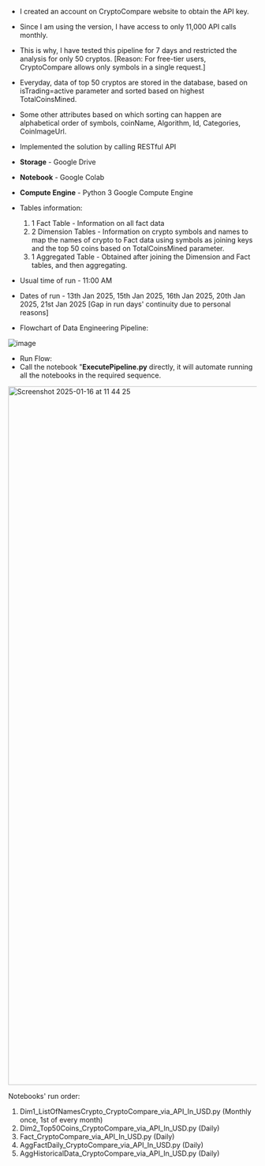 - I created an account on CryptoCompare website to obtain the API key.
- Since I am using the version, I have access to only 11,000 API calls monthly.
- This is why, I have tested this pipeline for 7 days and restricted the analysis for only 50 cryptos. [Reason: For free-tier users, CryptoCompare allows only symbols in a single request.]
- Everyday, data of top 50 cryptos are stored in the database, based on isTrading=active parameter and sorted based on highest TotalCoinsMined.
- Some other attributes based on which sorting can happen are alphabetical order of symbols, coinName, Algorithm, Id, Categories, CoinImageUrl.
- Implemented the solution by calling RESTful API

- **Storage** -  Google Drive
- **Notebook** - Google Colab
- **Compute Engine** - Python 3 Google Compute Engine

- Tables information:
  1. 1 Fact Table - Information on all fact data
  2. 2 Dimension Tables - Information on crypto symbols and names to map the names of crypto to Fact data using symbols as joining keys and the top 50 coins based on TotalCoinsMined parameter.
  3. 1 Aggregated Table - Obtained after joining the Dimension and Fact tables, and then aggregating.
- Usual time of run - 11:00 AM
- Dates of run - 13th Jan 2025, 15th Jan 2025, 16th Jan 2025, 20th Jan 2025, 21st Jan 2025 [Gap in run days' continuity due to personal reasons]
- Flowchart of Data Engineering Pipeline:

![image](https://github.com/user-attachments/assets/c724536a-3107-497e-80cc-17b830273e0d)

- Run Flow:
- Call the notebook "**ExecutePipeline.py** directly, it will automate running all the notebooks in the required sequence.
<img width="1415" alt="Screenshot 2025-01-16 at 11 44 25" src="https://github.com/user-attachments/assets/a3dd6638-a8ad-4cde-a4bd-0deb3b8cdcb2" />

Notebooks' run order:
1. Dim1_ListOfNamesCrypto_CryptoCompare_via_API_In_USD.py (Monthly once, 1st of every month)
2. Dim2_Top50Coins_CryptoCompare_via_API_In_USD.py (Daily)
3. Fact_CryptoCompare_via_API_In_USD.py (Daily)
4. AggFactDaily_CryptoCompare_via_API_In_USD.py (Daily)
5. AggHistoricalData_CryptoCompare_via_API_In_USD.py (Daily)
